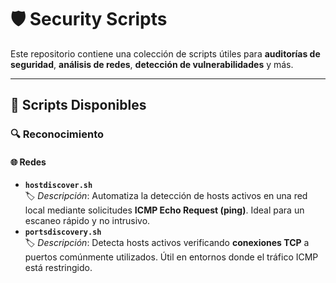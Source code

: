 # 🛡️ Security Scripts  

Este repositorio contiene una colección de scripts útiles para **auditorías de seguridad**, **análisis de redes**, **detección de vulnerabilidades** y más.  

---

## 📜 Scripts Disponibles  

### 🔍 Reconocimiento  

#### 🌐 Redes  
- **`hostdiscover.sh`**  
  🏷️ *Descripción*: Automatiza la detección de hosts activos en una red local mediante solicitudes **ICMP Echo Request (ping)**. Ideal para un escaneo rápido y no intrusivo.  
- **`portsdiscovery.sh`**  
  🏷️ *Descripción*: Detecta hosts activos verificando **conexiones TCP** a puertos comúnmente utilizados. Útil en entornos donde el tráfico ICMP está restringido.  

